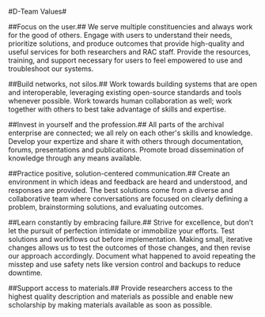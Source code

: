 #D-Team Values#

##Focus on the user.##
We serve multiple constituencies and always work for the good of others. Engage with users to understand their needs, prioritize solutions, and produce outcomes that provide high-quality and useful services for both researchers and RAC staff. Provide the resources, training, and support necessary for users to feel empowered to use and troubleshoot our systems.

##Build networks, not silos.##
Work towards building systems that are open and interoperable, leveraging existing open-source standards and tools whenever possible. Work towards human collaboration as well; work together with others to best take advantage of skills and expertise.

##Invest in yourself and the profession.##
All parts of the archival enterprise are connected; we all rely on each other's skills and knowledge. Develop your expertize and share it with others through documentation, forums, presentations and publications. Promote broad dissemination of knowledge through any means available.

##Practice positive, solution-centered communication.##
Create an environment in which ideas and feedback are heard and understood, and responses are provided. The best solutions come from a diverse and collaborative team where conversations are focused on clearly defining a problem, brainstorming solutions, and evaluating outcomes.

##Learn constantly by embracing failure.##
Strive for excellence, but don’t let the pursuit of perfection intimidate or immobilize your efforts. Test solutions and workflows out before implementation. Making small, iterative changes allows us to test the outcomes of those changes, and then revise our approach accordingly. Document what happened to avoid repeating the misstep and use safety nets like version control and backups to reduce downtime.

##Support access to materials.##
Provide researchers access to the highest quality description and materials as possible and enable new scholarship by making materials available as soon as possible.
